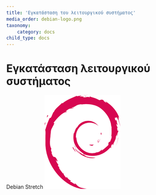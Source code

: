 ```yaml
---
title: 'Εγκατάσταση του λειτουργικού συστήματος'
media_order: debian-logo.png
taxonomy:
    category: docs
child_type: docs
---
```


# Εγκατάσταση λειτουργικού συστήματος
Debian Stretch
![](debian-logo.png)